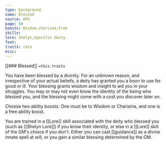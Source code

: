 ```yaml
---
type: background
name: Blessed 
source: APG
page: 50
boosts: Wisdom,Charisma,Free
skills: 
lore: Shelyn,Specific deity
feat: 
traits: rare
misc: 
---
```


[[### Blessed]]
`=this.traits`


You have been blessed by a divinity. For an unknown reason, and irrespective of your actual beliefs, a deity has granted you a boon to use for good or ill. Your blessing grants wisdom and insight to aid you in your struggles. You may or may not even know the identity of the being who blessed you, and the blessing might come with a cost you discover later on.

Choose two ability boosts. One must be to Wisdom or Charisma, and one is a free ability boost.

You are trained in a [[Lore]] skill associated with the deity who blessed you (such as [[Shelyn Lore]]) if you know their identity, or else in a [[Lore]] skill of the GM's choice if you don't. Either you can cast [[guidance]] as a divine innate spell at will, or you gain a similar blessing determined by the GM.

